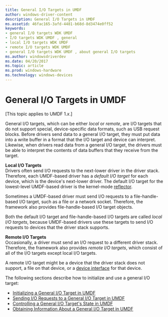 ```yaml
---
title: General I/O Targets in UMDF
author: windows-driver-content
description: General I/O Targets in UMDF
ms.assetid: 46fac165-3afd-4481-b68d-8d3474e0ff52
keywords:
- general I/O targets WDK UMDF
- I/O targets WDK UMDF , general
- local I/O targets WDK UMDF
- remote I/O targets WDK UMDF
- general I/O targets WDK UMDF , about general I/O targets
ms.author: windowsdriverdev
ms.date: 04/20/2017
ms.topic: article
ms.prod: windows-hardware
ms.technology: windows-devices
---
```


# General I/O Targets in UMDF


\[This topic applies to UMDF 1.*x*.\]

General I/O targets, which can be either *local* or *remote*, are I/O targets that do not support special, device-specific data formats, such as USB request blocks. Before drivers send data to a general I/O target, they must put data into a write buffer in a format that the I/O target and device can interpret. Likewise, when drivers read data from a general I/O target, the drivers must be able to interpret the contents of data buffers that they receive from the target.

<a href="" id="local-i-o-targets-------"></a>**Local I/O Targets**   
Drivers often send I/O requests to the next-lower driver in the driver stack. Therefore, each UMDF-based driver has a *default I/O target* for each device, which is the device's next-lower driver. The default I/O target for the lowest-level UMDF-based driver is the kernel-mode [reflector](overview-of-the-umdf.md).

Sometimes a UMDF-based driver must send I/O requests to a file-handle-based I/O target, such as a file or a network socket. Therefore, the framework also provides file-handle-based I/O target objects.

Both the default I/O target and file-handle-based I/O targets are called *local I/O targets*, because UMDF-based drivers use these targets to send I/O requests to devices that the driver stack supports.

<a href="" id="remote-i-o-targets-------"></a>**Remote I/O Targets**   
Occasionally, a driver must send an I/O request to a different driver stack. Therefore, the framework also provides *remote I/O targets*, which consist of all of the I/O targets except local I/O targets.

A remote I/O target might be a device that the driver stack does not support, a file on that device, or a [device interface](using-device-interfaces-in-umdf-drivers.md) for that device.

The following sections describe how to initialize and use a general I/O target:

-   [Initializing a General I/O Target in UMDF](initializing-a-general-i-o-target-in-umdf.md)
-   [Sending I/O Requests to a General I/O Target in UMDF](sending-i-o-requests-to-a-general-i-o-target-in-umdf.md)
-   [Controlling a General I/O Target's State in UMDF](controlling-a-general-i-o-target-s-state-in-umdf.md)
-   [Obtaining Information About a General I/O Target in UMDF](obtaining-information-about-a-general-i-o-target-in-umdf.md)

 

 





